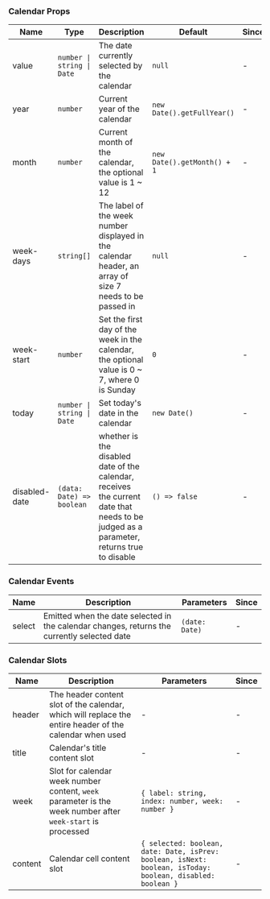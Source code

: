 ### Calendar Props

| Name          | Type                     | Description                                                               | Default                    | Since |
| ------------- | ------------------------ | ------------------------------------------------------------------ | ------------------------- | --- |
| value | `number \| string \| Date` | The date currently selected by the calendar | `null` | - |
| year | `number` | Current year of the calendar | `new Date().getFullYear()` | - |
| month | `number` | Current month of the calendar, the optional value is 1 ~ 12 | `new Date().getMonth() + 1` | - |
| week-days | `string[]` | The label of the week number displayed in the calendar header, an array of size 7 needs to be passed in | `null` | - |
| week-start | `number` | Set the first day of the week in the calendar, the optional value is 0 ~ 7, where 0 is Sunday | `0` | - |
| today | `number \| string \| Date` | Set today's date in the calendar | `new Date()` | - |
| disabled-date | `(data: Date) => boolean` | whether is the disabled date of the calendar, receives the current date that needs to be judged as a parameter, returns true to disable | `() => false` | - |

### Calendar Events

| Name      | Description                                           | Parameters | Since |
| --------- | ---------------------------------------------- | ---- | --- |
| select | Emitted when the date selected in the calendar changes, returns the currently selected date | `(date: Date)` | - |

### Calendar Slots

| Name    | Description                                                                                                  | Parameters | Since |
| ------- | ----------------------------------------------------------------------------------------------------- | --- | --- |
| header | The header content slot of the calendar, which will replace the entire header of the calendar when used | - | - |
| title | Calendar's title content slot | - | - |
| week | Slot for calendar week number content, `week` parameter is the week number after `week-start` is processed | `{ label: string, index: number, week: number }` | - |
| content | Calendar cell content slot | `{ selected: boolean, date: Date, isPrev: boolean, isNext: boolean, isToday: boolean, disabled: boolean }` | - |
